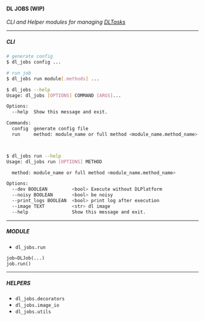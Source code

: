 #### DL JOBS (WIP)

_CLI and Helper modules for managing [DLTasks](https://docs.descarteslabs.com/guides/tasks.html)_

---

##### CLI

```bash
# generate config 
$ dl_jobs config ...

# run job
$ dl_jobs run module[.methods] ...
```

```bash
$ dl_jobs --help
Usage: dl_jobs [OPTIONS] COMMAND [ARGS]...

Options:
  --help  Show this message and exit.

Commands:
  config  generate config file
  run     method: module_name or full method <module_name.method_name>



$ dl_jobs run --help
Usage: dl_jobs run [OPTIONS] METHOD

  method: module_name or full method <module_name.method_name>

Options:
  --dev BOOLEAN         <bool> Execute without DLPlatform
  --noisy BOOLEAN       <bool> be noisy
  --print_logs BOOLEAN  <bool> print log after execution
  --image TEXT          <str> dl image
  --help                Show this message and exit.
```

---

##### MODULE

- `dl_jobs.run`

```python
job=DLJob(...)
job.run()
```

---

##### HELPERS

- `dl_jobs.decorators`
- `dl_jobs.image_io`
- `dl_jobs.utils`  